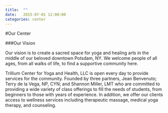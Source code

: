 ```yaml
---
title:  ""
date:   2015-07-01 12:00:00
categories: center
---
```

#Our Center

###Our Vision

Our vision is to create a sacred space for yoga and healing arts in the middle of our beloved downtown Potsdam, NY. We welcome people of all ages, from all walks of life,
to find a supportive community here.

Trillium Center for Yoga and Health, LLC is open every day to provide services for the community. Founded by three partners, Jean Benvenuto; Terry de la Vega, NP, CYN; and Shannon Miller, LMT
who are committed to providing a wide variety of class offerings to fill the needs of students, from beginners to those with years of experience. In addition, we offer our clients access to
wellness services including therapeutic massage, medical yoga therapy, and counseling.
